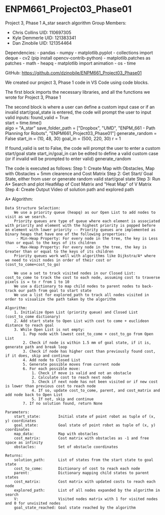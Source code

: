 # ENPM661_Project03_Phase01

Project 3, Phase 1 A_star search algorithm
Group Members:
 - Chris Collins   UID: 110697305
 - Kyle Demmerle   UID: 121383341
 - Dan Zinobile    UID: 121354464

Dependencies:
    - pandas
    - numpy
    - matplotlib.pyplot
    - collections import deque 
    - cv2   (pip install opencv-contrib-python)
    - matplotlib.patches as patches
    - math
    - heapq
    - matplotlib import animation
    - os
    - time


GitHub: https://github.com/dzinobile/ENPM661_Project03_Phase01

We created our project 3, Phase 1 code in VS Code using code blocks. 

The first block imports the necessary libraries, and all the functions we wrote for Project 3, Phase 1

The second block is where a user can define a custom input case or if an invalid start/goal_state is entered, the code will prompt the user to input valid inputs:
    found_valid = True   
    start       = time.time()  
    algo        = "A_star"
    save_folder_path = ["Dropbox", "UMD", "ENPM_661 - Path Planning for Robots", "ENPM661_Project03_Phase01"]
    generate_random = False
    start_in = (10, 48, 30)
    goal_in  = (500, 220, 30)
    r        = 1

If found_valid is set to False, the code will prompt the user to enter a custom start/goal state
start_in/goal_in can be edited to define a valid custom case (or if invalid will be prompted to enter valid)
generate_random 


The code is executed as follows:
    Step 1: Create Map with Obstacles, Map with Obstacles + 5mm clearence and Cost Matrix
    Step 2: Get Start/ Goal State, either from user or generate random valid start/goal state
    Step 3: Run A* Search and plot HeatMap of Cost Matrix and "Heat Map" of V Matrix
    Step 4: Create Output Video of solution path and explored path


A* Algorithm:

    Data Structure Selection:
        We use a priority queue (heapq) as our Open List to add nodes to visit as we search.
        Priority queues are type of queue where each element is associated with priority and element with the highest priority is popped before an element with lower priority -- Priority queues are implemented as binary heaps that have one of the following properties:
         - Min-Heap Property: For every node in the tree, the key is Less than or equal to the keys of its children
         - Max-Heap Property: For every node in the tree, the key is Greater than or equal to the keys of its children
        Priority queues work well with algorithms like Dijkstra/A* where we need to visit nodes in order of their cost or (cost_to_come+cost_to_go)

        We use a set to track visited nodes in our Closed List: cost_to_come to track the cost to each node, assuming cost to traverse pixels is = to r from 1 to 10
        We use a dictionary to map child nodes to parent nodes to back-track our path from goal to start state
        We use a list for explored_path to track all nodes visited in order to visualize the path taken by the algorithm

    Algorithm:
        1. Initialize Open List (priority queue) and Closed List (cost_to_come dictionary)
        2. Add start state to Open List with cost to come + euclideon distance to reach goal
        3. While Open List is not empty:
            1. Pop node with lowest cost_to_come + cost_to_go from Open List
            2. Check if node is within 1.5 mm of goal state, if it is, generate path and break loop
            3. Check if node has higher cost than previously found cost, if it does, skip and continue
            4. Add node to Closed List
            5. Generate possible moves from current node
            6. For each possible move:
                1. Check if move is valid and not an obstacle
                2. Calculate cost to reach next node
                3. Check if next node has not been visited or if new cost is lower than previous cost to reach node
                4. If so, update cost_to_come, parent, and cost_matrix and add node back to Open List
                5. If not, skip and continue
            7. If no solution found, return None

    Parameters:
        start_state:        Initial state of point robot as tuple of (x, y) coordinates
        goal_state:         Goal state of point robot as tuple of (x, y) coordinates
        map_data:           Map with obstacles
        cost_matrix:        Cost matrix with obstacles as -1 and free space as infinity
        obstacles:          Set of obstacle coordinates

    Returns:     
        solution_path:      List of states from the start state to goal state
        cost_to_come:       Dictionary of cost to reach each node
        parent:             Dictionary mapping child states to parent states
        cost_matrix:        Cost matrix with updated costs to reach each node
        explored_path:      List of all nodes expanded by the algorithm in search
        V:                  Visited nodes matrix with 1 for visited nodes and 0 for unvisited nodes
        goal_state_reached: Goal state reached by the algorithm
